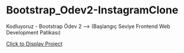 # Bootstrap_Odev2-InstagramClone
Kodluyoruz - Bootstrap Ödev 2 --> (Başlangıç Seviye Frontend Web Development Patikası)

<a href="https://berkanserbes.github.io/Bootstrap_Odev2-InstagramClone/">Click to Display Project<a>

